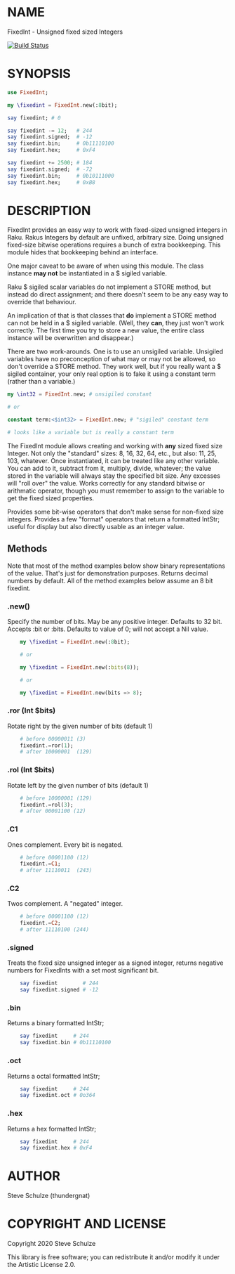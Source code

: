 NAME
====

FixedInt - Unsigned fixed sized Integers

[![Build Status](https://travis-ci.org/thundergnat/FixedInt.svg?branch=master)](https://travis-ci.org/thundergnat/FixedInt)

SYNOPSIS
========

```raku
use FixedInt;

my \fixedint = FixedInt.new(:8bit);

say fixedint; # 0

say fixedint -= 12;   # 244
say fixedint.signed;  # -12
say fixedint.bin;     # 0b11110100
say fixedint.hex;     # 0xF4

say fixedint += 2500; # 184
say fixedint.signed;  # -72
say fixedint.bin;     # 0b10111000
say fixedint.hex;     # 0xB8
```

DESCRIPTION
===========

FixedInt provides an easy way to work with fixed-sized unsigned integers in Raku. Rakus Integers by default are unfixed, arbitrary size. Doing unsigned fixed-size bitwise operations requires a bunch of extra bookkeeping. This module hides that bookkeeping behind an interface.

One major caveat to be aware of when using this module. The class instance **may not** be instantiated in a $ sigiled variable.

Raku $ sigiled scalar variables do not implement a STORE method, but instead do direct assignment; and there doesn't seem to be any easy way to override that behaviour.

An implication of that is that classes that **do** implement a STORE method can not be held in a $ sigiled variable. (Well, they **can**, they just won't work correctly. The first time you try to store a new value, the entire class instance will be overwritten and disappear.)

There are two work-arounds. One is to use an unsigiled variable. Unsigiled variables have no preconception of what may or may not be allowed, so don't override a STORE method. They work well, but if you really want a $ sigiled container, your only real option is to fake it using a constant term (rather than a variable.)

```raku
my \int32 = FixedInt.new; # unsigiled constant

# or

constant term:<$int32> = FixedInt.new; # "sigiled" constant term

# looks like a variable but is really a constant term
```

The FixedInt module allows creating and working with **any** sized fixed size Integer. Not only the "standard" sizes: 8, 16, 32, 64, etc., but also: 11, 25, 103, whatever. Once instantiated, it can be treated like any other variable. You can add to it, subtract from it, multiply, divide, whatever; the value stored in the variable will always stay the specified bit size. Any excesses will "roll over" the value. Works correctly for any standard bitwise or arithmatic operator, though you must remember to assign to the variable to get the fixed sized properties.

Provides some bit-wise operators that don't make sense for non-fixed size integers. Provides a few "format" operators that return a formatted IntStr; useful for display but also directly usable as an integer value.

Methods
-------

Note that most of the method examples below show binary representations of the value. That's just for demonstration purposes. Returns decimal numbers by default. All of the method examples below assume an 8 bit fixedint.

### .new()

Specify the number of bits. May be any positive integer. Defaults to 32 bit. Accepts :bit or :bits. Defaults to value of 0; will not accept a Nil value.

```raku
    my \fixedint = FixedInt.new(:8bit);

    # or

    my \fixedint = FixedInt.new(:bits(8));

    # or

    my \fixedint = FixedInt.new(bits => 8);
```

### .ror (Int $bits)

Rotate right by the given number of bits (default 1)

```raku
    # before 00000011 (3)
    fixedint.=ror(1);
    # after 10000001  (129)
```

### .rol (Int $bits)

Rotate left by the given number of bits (default 1)

```raku
    # before 10000001 (129)
    fixedint.=rol(3);
    # after 00001100 (12)
```

### .C1

Ones complement. Every bit is negated.

```raku
    # before 00001100 (12)
    fixedint.=C1;
    # after 11110011  (243)
```

### .C2

Twos complement. A "negated" integer.

```raku
    # before 00001100 (12)
    fixedint.=C2;
    # after 11110100 (244)
```

### .signed

Treats the fixed size unsigned integer as a signed integer, returns negative numbers for FixedInts with a set most significant bit.

```raku
    say fixedint        # 244
    say fixedint.signed # -12
```

### .bin

Returns a binary formatted IntStr;

```raku
    say fixedint     # 244
    say fixedint.bin # 0b11110100
```

### .oct

Returns a octal formatted IntStr;

```raku
    say fixedint     # 244
    say fixedint.oct # 0o364
```

### .hex

Returns a hex formatted IntStr;

```raku
    say fixedint     # 244
    say fixedint.hex # 0xF4
```

AUTHOR
======

Steve Schulze (thundergnat)

COPYRIGHT AND LICENSE
=====================

Copyright 2020 Steve Schulze

This library is free software; you can redistribute it and/or modify it under the Artistic License 2.0.

